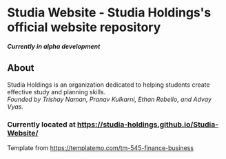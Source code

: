 # Studia Website - Studia Holdings's official website repository

___Currently in alpha development___

## About
Studia Holdings is an organization dedicated to helping students create effective study and planning skills. <br>
_Founded by Trishay Naman, Pranav Kulkarni, Ethan Rebello, and Advay Vyas._

### Currently located at https://studia-holdings.github.io/Studia-Website/

Template from https://templatemo.com/tm-545-finance-business
